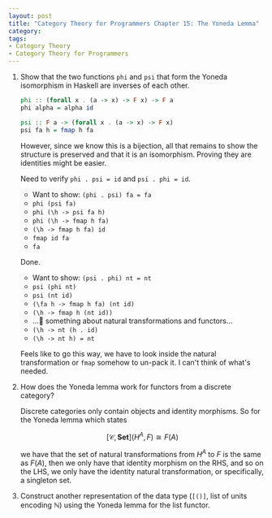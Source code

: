```yaml
---
layout: post
title: "Category Theory for Programmers Chapter 15: The Yoneda Lemma"
category:
tags:
- Category Theory
- Category Theory for Programmers
---
```



1. Show that the two functions `phi` and `psi` that form the Yoneda isomorphism
   in Haskell are inverses of each other.
   
   ```haskell
   phi :: (forall x . (a -> x) -> F x) -> F a
   phi alpha = alpha id
   ```
   ```haskell
   psi :: F a -> (forall x . (a -> x) -> F x)
   psi fa h = fmap h fa
   ```
   
   However, since we know this is a bijection, all that
   remains to show the structure is preserved and that it is an isomorphism.
   Proving they are identities might be easier.
   
   Need to verify `phi . psi = id` and `psi . phi = id`.
   
   - Want to show: `(phi . psi) fa = fa`
   - `phi (psi fa)`
   - `phi (\h -> psi fa h)`
   - `phi (\h -> fmap h fa)`
   - `(\h -> fmap h fa) id`
   - `fmap id fa`
   - `fa`
   
   Done.
   
   - Want to show: `(psi . phi) nt = nt`
   - `psi (phi nt)`
   - `psi (nt id)`
   - `(\fa h -> fmap h fa) (nt id)`
   - `(\h -> fmap h (nt id))`
   - ...👐 something about natural transformations and functors...
   - `(\h -> nt (h . id)`
   - `(\h -> nt h) = nt`
   
   Feels like to go this way, we have to look inside the natural transformation
   or `fmap` somehow to un-pack it. I can't think of what's needed.
   
   
2. How does the Yoneda lemma work for functors from a discrete category?

   Discrete categories only contain objects and identity morphisms. So
   for the Yoneda lemma which states 
   
   $$ [\mathscr{C}, \mathbf{Set}](H^A, F) \cong F(A) $$
   
   we have that the set of natural transformations from $H^A$ to $F$ is the
   same as $F(A)$, then we only have that identity morphism on the RHS, 
   and so on the LHS, we only have the identity natural transformation,
   or specifically, a singleton set.

3. Construct another representation of the data type (`[()]`, list of units
   encoding $\mathbb{N}$) using the Yoneda lemma for the list functor.
   
   

